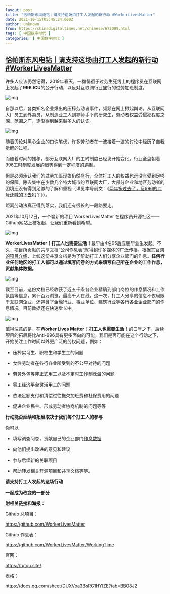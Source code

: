 ```yaml
---
layout: post
title: "恰帕斯东风电钻｜请支持这场由打工人发起的新行动 #WorkerLivesMatter"
date: 2021-10-15T05:45:24.000Z
author: unknown
from: https://chinadigitaltimes.net/chinese/672089.html
tags: [ 中国数字时代 ]
categories: [ 中国数字时代 ]
---
```

<!--1634276724000-->
[恰帕斯东风电钻｜请支持这场由打工人发起的新行动 #WorkerLivesMatter](https://chinadigitaltimes.net/chinese/672089.html)
------

<div>
<p>许多人应该仍然记得，2019年春天，一群徘徊于过劳生死线上的程序员在互联网上发起了<strong>996.ICU</strong>的公开行动，以反对互联网行业盛行的过劳加班制度。</p><p><img src="https://mmbiz.qpic.cn/mmbiz_png/K9OSKQhNCaHVXhMib70eu7sKoNWt3JEdXdNj7HQY7FjaHIVNibLh1aia5DaWoW08Lhps5WP4SdhgKjF2pnJEgpqyA/640" alt="img" /></p><p>自那以后，各类知名企业爆出的压榨劳动者事件，频频在网上掀起舆论。从互联网大厂员工到外卖员，从制造业工人到导师手下的研究生，劳动者权益受侵犯程度之深、范围之广，逐渐得到越来越多人的认识。</p><p><img src="https://mmbiz.qpic.cn/mmbiz_png/K9OSKQhNCaHVXhMib70eu7sKoNWt3JEdXIPsVKflB4a8cjcMCxq4Xq89SR2UqHr2RVjfVyKuta7p2PyqbKKES5A/640" alt="img" /></p><p>随着舆论对黑心企业的口诛笔伐，许多劳动者在一波接着一波的讨论中经历了自我觉醒的过程。</p><p>而随着时间的推移，部分互联网大厂的工时制度已经发开始变化，行业全盘朝着996工时制度发展的趋势得到一定程度的遏制。</p><p>但是必须承认我们的过劳加班现象仍然盛行，全体打工人的权益也远没有受到足够的保障。除去集中在少数几个特大城市的互联网大厂，大部分企业和地区劳动者的困境还没有得到足够的了解和重视（详见本号前文：《<a href="http://mp.weixin.qq.com/s?__biz=MzI3MzY5NTQ1NQ==&mid=2247483719&idx=1&sn=7a1adf9d0a077f4c19a48a341d17e0e2&chksm=eb1e16f7dc699fe1f7faa892fe17aab11e0575cf984de771d9f229aec8977c3e5767a2c554fe&scene=21#wechat_redirect">两年多过去了，反996的口号还喊的下去吗</a>？》）。</p><p>距离劳动法真正得到落实，我们还有很长的一段路要走。</p><p>2021年10月12日，一个崭新的项目 WorkerLivesMatter 在程序员开源社区——Github网站上被发起，让我们重新看到希望。</p><p><img src="https://mmbiz.qpic.cn/mmbiz_png/K9OSKQhNCaHVXhMib70eu7sKoNWt3JEdX9D8ib0lOqCvRxgCe8ZQckVZgVdt1rPWtIp1gYhZU3EG3h8ibuLnCndLg/640" alt="img" /></p><p><strong>WorkerLivesMatter！打工人也需要生活！</strong>最早由4名95后应届毕业生发起。不久，项目所贡献的共享文档“公司作息表”就得到许多媒体的广泛传播。根据其<a href="https://tutou.site">官网的项目介绍</a>，上线这份共享文档是为了帮助打工人们分享企业部门的作息。<strong>任何行业任何地区的打工人都可以通过填写问卷的方式来填写自己所在企业的工作作息，贡献集体数据。</strong></p><p><img src="https://mmbiz.qpic.cn/mmbiz_png/K9OSKQhNCaHVXhMib70eu7sKoNWt3JEdXxiagicyfHM39DIRSwQIgZicul1k7DJJtfNgrohHWwK5AhyaQeaPygr3aA/640" alt="img" /></p><p>截至目前，这份文档已经收获了近五千条各企业精确到部门岗位的作息情况和工作氛围等信息，累计百万浏览，最高千人在线。这一次，打工人分享的信息不仅局限于互联网企业，还包含了金融行业、事业单位、建筑行业等各行各业企业部门的作息情况。目前数据还在快速增长中。</p><p><img src="htps://mmbiz.qpic.cn/mmbiz_png/K9OSKQhNCaHVXhMib70eu7sKoNWt3JEdXgK0L7cPic6BtxOqKj6Z48yvglnaoibglZicpEZp4dlTXVuV1dxBlhQgYQ/640" alt="img" /></p><p>值得注意的是，在<strong>Worker Lives Matter！打工人也需要生活！</strong>的口号之下，后续项目的拓展将比Anti-996具有更多面向的可能。我们是否可能在这个行动之下，开始关注工作时间以外更广泛的劳权问题，例如：</p><ul><li><p>压榨实习生、职校生和学生工的问题</p></li><li><p>女性劳动者在各行各业所受到的不公平对待的问题</p></li><li><p>劳务外包等非正式用工以及不定时工作制泛滥的问题</p></li><li><p>零工经济平台灵活用工的问题</p></li><li><p>依法足额支付和清偿过往拖欠加班费和社保费用的问题</p></li><li><p>促进企业民主、形成劳动者协商机制的问题等等</p></li></ul><p><strong>行动能否延续和拓展取决于我们每个打工人的参与</strong></p><p>你可以</p><ul><li><p>填写调查问卷，贡献自己的企业部门<a href="https://docs.qq.com/form/page/DUUdPbWhnWVF3ekh6" title="作息数据">作息数据</a></p></li><li><p>向他们提出改进的意见和建议</p></li><li><p>参与后续新的关联项目</p></li><li><p>帮助转发相关开源项目和共享文档等等。</p></li></ul><p><strong>请支持打工人发起的这场行动</strong></p><p><strong>一起成为改变的一部分</strong></p><p><strong>附相关链接和海报：</strong></p><p>Github 总项目：</p><p><a href="https://github.com/WorkerLivesMatter">https://github.com/WorkerLivesMatter</a></p><p>Github 作息表：</p><p><a href="https://github.com/WorkerLivesMatter/WorkingTime">https://github.com/WorkerLivesMatter/WorkingTime</a></p><p>官网：</p><p><a href="https://tutou.site/">https://tutou.site/</a></p><p>表格：</p><p><a href="https://docs.qq.com/sheet/DUXVoa3BsRG1HYlZE?tab=BB08J2">https://docs.qq.com/sheet/DUXVoa3BsRG1HYlZE?tab=BB08J2</a></p>
</div>
